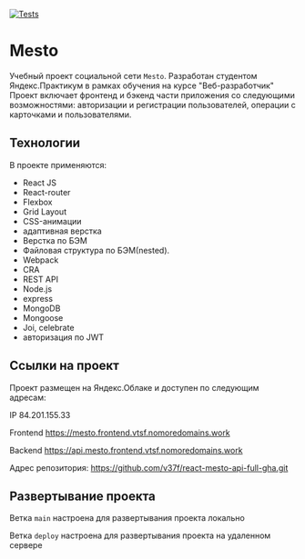 [![Tests](https://github.com/yandex-praktikum/react-mesto-api-full-gha/actions/workflows/tests.yml/badge.svg)](https://github.com/yandex-praktikum/react-mesto-api-full-gha/actions/workflows/tests.yml)
# Mesto
Учебный проект социальной сети `Mesto`. Разработан студентом Яндекс.Практикум в рамках обучения на курсе "Веб-разработчик"
Проект включает фронтенд и бэкенд части приложения со следующими возможностями: авторизации и регистрации пользователей, операции с карточками и пользователями.

## Технологии
В проекте применяются:

* React JS
* React-router
* Flexbox
* Grid Layout
* CSS-анимации
* адаптивная верстка
* Верстка по БЭМ
* Файловая структура по БЭМ(nested).
* Webpack
* CRA
* REST API
* Node.js
* express
* MongoDB
* Mongoose
* Joi, celebrate
* авторизация по JWT

## Ссылки на проект

Проект размещен на Яндекс.Облаке и доступен по следующим адресам:

IP 84.201.155.33

Frontend https://mesto.frontend.vtsf.nomoredomains.work

Backend https://api.mesto.frontend.vtsf.nomoredomains.work

Адрес репозитория: https://github.com/v37f/react-mesto-api-full-gha.git

## Развертывание проекта

Ветка `main` настроена для развертывания проекта локально

Ветка `deploy` настроена для развертывания проекта на удаленном сервере